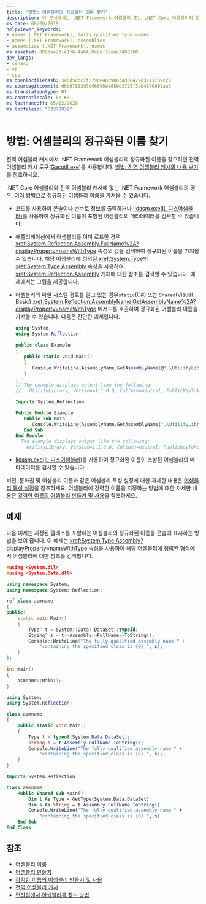 ```yaml
---
title: '방법: 어셈블리의 정규화된 이름 찾기'
description: 이 문서에서는 .NET Framework 어셈블리 또는 .NET Core 어셈블리의 정규화된 이름을 가져오는 방법을 보여 줍니다.
ms.date: 08/20/2019
helpviewer_keywords:
- names [.NET Framework], fully qualified type names
- names [.NET Framework], assemblies
- assemblies [.NET Framework], names
ms.assetid: 009dae23-e1f6-4a64-9a9a-32e4c34802b0
dev_langs:
- csharp
- vb
- cpp
ms.openlocfilehash: 346d50dc7f279ce46c9803ad60479d3111739c25
ms.sourcegitcommit: d6bd7903d7d46698e9d89d3725f3bb4876891aa3
ms.translationtype: HT
ms.contentlocale: ko-KR
ms.lasthandoff: 05/13/2020
ms.locfileid: "83378939"
---
```

# <a name="how-to-find-an-assemblys-fully-qualified-name"></a>방법: 어셈블리의 정규화된 이름 찾기

전역 어셈블리 캐시에서 .NET Framework 어셈블리의 정규화된 이름을 찾으려면 전역 어셈블리 캐시 도구([Gacutil.exe](../../framework/tools/gacutil-exe-gac-tool.md))를 사용합니다. [방법: 전역 어셈블리 캐시의 내용 보기](../../framework/app-domains/how-to-view-the-contents-of-the-gac.md)를 참조하세요.

.NET Core 어셈블리와 전역 어셈블리 캐시에 없는 .NET Framework 어셈블리의 경우, 여러 방법으로 정규화된 어셈블리 이름을 가져올 수 있습니다.

- 코드를 사용하여 콘솔이나 변수로 정보를 출력하거나 [Ildasm.exe(IL 디스어셈블러)](../../framework/tools/ildasm-exe-il-disassembler.md)를 사용하여 정규화된 이름이 포함된 어셈블리의 메타데이터를 검사할 수 있습니다.

- 애플리케이션에서 어셈블리를 이미 로드한 경우 <xref:System.Reflection.Assembly.FullName%2A?displayProperty=nameWithType> 속성의 값을 검색하여 정규화된 이름을 가져올 수 있습니다. 해당 어셈블리에 정의된 <xref:System.Type>의 <xref:System.Type.Assembly> 속성을 사용하여 <xref:System.Reflection.Assembly> 개체에 대한 참조를 검색할 수 있습니다. 예제에서는 그림을 제공합니다.

- 어셈블리의 파일 시스템 경로를 알고 있는 경우`static`(C#) 또는 `Shared`(Visual Basic) <xref:System.Reflection.AssemblyName.GetAssemblyName%2A?displayProperty=nameWithType> 메서드를 호출하여 정규화된 어셈블리 이름을 가져올 수 있습니다. 다음은 간단한 예제입니다.

  ```csharp
  using System;
  using System.Reflection;

  public class Example
  {
     public static void Main()
     {
        Console.WriteLine(AssemblyName.GetAssemblyName(@".\UtilityLibrary.dll"));
     }
  }
  // The example displays output like the following:
  //   UtilityLibrary, Version=1.1.0.0, Culture=neutral, PublicKeyToken=null
  ```

  ```vb
  Imports System.Reflection

  Public Module Example
     Public Sub Main
        Console.WriteLine(AssemblyName.GetAssemblyName(".\UtilityLibrary.dll"))
     End Sub
  End Module
  ' The example displays output like the following:
  '   UtilityLibrary, Version=1.1.0.0, Culture=neutral, PublicKeyToken=null
  ```

- [Ildasm.exe(IL 디스어셈블러)](../../framework/tools/ildasm-exe-il-disassembler.md)를 사용하여 정규화된 이름이 포함된 어셈블리의 메타데이터를 검사할 수 있습니다.

버전, 문화권 및 어셈블리 이름과 같은 어셈블리 특성 설정에 대한 자세한 내용은 [어셈블리 특성 설정](set-attributes.md)을 참조하세요. 어셈블리에 강력한 이름을 지정하는 방법에 대한 자세한 내용은 [강력한 이름의 어셈블리 만들기 및 사용](create-use-strong-named.md)을 참조하세요.

## <a name="example"></a>예제

다음 예제는 지정된 클래스를 포함하는 어셈블리의 정규화된 이름을 콘솔에 표시하는 방법을 보여 줍니다. 이 예제는 <xref:System.Type.Assembly?displayProperty=nameWithType> 속성을 사용하여 해당 어셈블리에 정의된 형식에서 어셈블리에 대한 참조를 검색합니다.

```cpp
#using <System.dll>
#using <System.Data.dll>

using namespace System;
using namespace System::Reflection;

ref class asmname
{
public:
    static void Main()
    {
        Type^ t = System::Data::DataSet::typeid;
        String^ s = t->Assembly->FullName->ToString();
        Console::WriteLine("The fully qualified assembly name " +
            "containing the specified class is {0}.", s);
    }
};

int main()
{
    asmname::Main();
}
```

```csharp
using System;
using System.Reflection;

class asmname
{
    public static void Main()
    {
        Type t = typeof(System.Data.DataSet);
        string s = t.Assembly.FullName.ToString();
        Console.WriteLine("The fully qualified assembly name " +
            "containing the specified class is {0}.", s);
    }
}
```

```vb
Imports System.Reflection

Class asmname
    Public Shared Sub Main()
        Dim t As Type = GetType(System.Data.DataSet)
        Dim s As String = t.Assembly.FullName.ToString()
        Console.WriteLine("The fully qualified assembly name " +
            "containing the specified class is {0}.", s)
    End Sub
End Class
```

## <a name="see-also"></a>참조

- [어셈블리 이름](names.md)
- [어셈블리 만들기](create.md)
- [강력한 이름의 어셈블리 만들기 및 사용](create-use-strong-named.md)
- [전역 어셈블리 캐시](../../framework/app-domains/gac.md)
- [런타임에서 어셈블리를 찾는 방법](../../framework/deployment/how-the-runtime-locates-assemblies.md)

